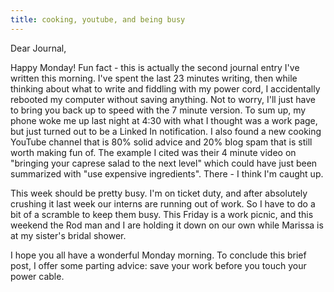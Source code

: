 ```yaml
---
title: cooking, youtube, and being busy
---
```


Dear Journal,

Happy Monday! Fun fact - this is actually the second journal entry I've
written this morning. I've spent the last 23 minutes writing, then while
thinking about what to write and fiddling with my power cord, I
accidentally rebooted my computer without saving anything. Not to worry,
I'll just have to bring you back up to speed with the 7 minute version.
To sum up, my phone woke me up last night at 4:30 with what I thought
was a work page, but just turned out to be a Linked In notification. I
also found a new cooking YouTube channel that is 80% solid advice and
20% blog spam that is still worth making fun of. The example I cited was
their 4 minute video on "bringing your caprese salad to the next level"
which could have just been summarized with "use expensive ingredients".
There - I think I'm caught up.

This week should be pretty busy. I'm on ticket duty, and after
absolutely crushing it last week our interns are running out of work. So
I have to do a bit of a scramble to keep them busy. This Friday is a
work picnic, and this weekend the Rod man and I are holding it down on
our own while Marissa is at my sister's bridal shower.

I hope you all have a wonderful Monday morning. To conclude this brief
post, I offer some parting advice: save your work before you touch your
power cable.

